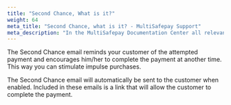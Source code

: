 ```yaml
---
title: "Second Chance, What is it?"
weight: 64
meta_title: "Second Chance, what is it? - MultiSafepay Support"
meta_description: "In the MultiSafepay Documentation Center all relevant information regarding our Plugins and API. As well as Support pages for Payment Method, Tools and General Questions. You can also find the contact details of our Support Team and Integration Team."
---
```


The Second Chance email reminds your customer of the attempted payment and encourages him/her to complete the payment at another time.
This way you can stimulate impulse purchases.

The Second Chance email will automatically be sent to the customer when enabled.
Included in these emails is a link that will allow the customer to complete the payment.
